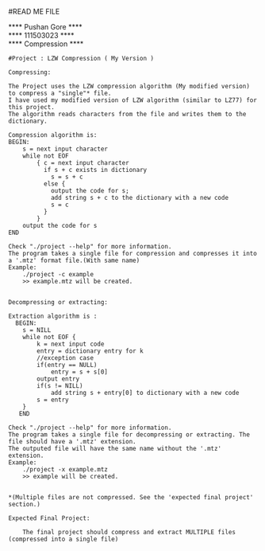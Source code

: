 #READ ME FILE

**** Pushan Gore  **** <br>
**** 111503023    **** <br>
**** Compression  **** <br>

	#Project : LZW Compression ( My Version )

	Compressing:

	The Project uses the LZW compression algorithm (My modified version) to compress a "single"* file.
	I have used my modified version of LZW algorithm (similar to LZ77) for this project.
	The algorithm reads characters from the file and writes them to the dictionary.
	
	Compression algorithm is:
   	BEGIN:
		s = next input character
		while not EOF
			{ c = next input character
			  if s + c exists in dictionary 
				s = s + c
			  else {
				output the code for s;
				add string s + c to the dictionary with a new code
				s = c
			  }
			}
		output the code for s
   	END

	Check "./project --help" for more information.
	The program takes a single file for compression and compresses it into a '.mtz' format file.(With same name)
	Example: 
		./project -c example
		>> example.mtz will be created.

	
	Decompressing or extracting:

	Extraction algorithm is :
 	  BEGIN:
		s = NILL
   		while not EOF {
			k = next input code
			entry = dictionary entry for k
			//exception case
			if(entry == NULL)
				entry = s + s[0]
			output entry
			if(s != NILL) 
				add string s + entry[0] to dictionary with a new code
			s = entry
		}
	   END
 
	Check "./project --help" for more information.
	The program takes a single file for decompressing or extracting. The file should have a '.mtz' extension.
	The outputed file will have the same name without the '.mtz' extension.
	Example:
		./project -x example.mtz
		>> example will be created.
	
		
	*(Multiple files are not compressed. See the 'expected final project' section.)	

	Expected Final Project:
		
		The final project should compress and extract MULTIPLE files (compressed into a single file)


